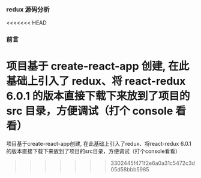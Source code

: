 ### redux 源码分析
<<<<<<< HEAD

### 前言

项目基于 create-react-app 创建, 在此基础上引入了 redux、将 react-redux 6.0.1 的版本直接下载下来放到了项目的 src 目录，方便调试（打个 console 看看）
=======
项目基于create-react-app创建, 在此基础上引入了redux、将react-redux 6.0.1的版本直接下载下来放到了项目的src目录，方便调试（打个console看看）
>>>>>>> 3302445f471f2e6a0a31c5472c3d05d58bbb5985
